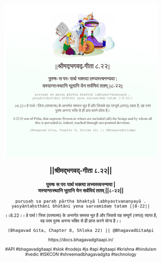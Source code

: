 <img src="../../asset/BG_8_22.png"/>
<center><h2>||श्रीमद्‍भगवद्‍-गीता ८.२२||</h2>
<h3>पुरुषः स परः पार्थ भक्त्या लभ्यस्त्वनन्यया |<br/>यस्यान्तःस्थानि भूतानि येन सर्वमिदं ततम् ||८-२२||</h3>
<pre>puruṣaḥ sa paraḥ pārtha bhaktyā labhyastvananyayā .<br/>yasyāntaḥsthāni bhūtāni yena sarvamidaṃ tatam ||8-22||</pre>
<p>।।8.22।। हे पार्थ ! जिस (परमात्मा) के अन्तर्गत समस्त भूत हैं और जिससे यह सम्पूर्ण (जगत्) व्याप्त है, वह परम पुरुष अनन्य भक्ति से ही प्राप्त करने योग्य है।।</p>
<pre>(Bhagavad Gita, Chapter 8, Shloka 22) || @BhagavadGitaApi</pre><p>https://docs.bhagavadgitaapi.in/</p><p>#API #bhagavadgitaapi #slok #nodejs #js #api #gitaapi #krishna #hinduism #vedic #ISKCON #shreemadbhagavadgita #technology</p></center>